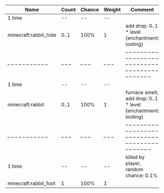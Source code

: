 | Name                  | Count | Chance | Weight | Comment                                                                               |
| --------------------- | ----- | ------ | ------ | ------------------------------------------------------------------------------------- |
| 1 time                |    -- |     -- |     -- |                                                                                       |
| minecraft:rabbit_hide |  0..1 |   100% |      1 | add drop: 0..1 * level {enchantment: looting}                                         |
| – – – – – – – – – – – | – – – | – – –  | – – –  | – – – – – – – – – – – – – – – – – – – – – – – – – – – – – – – – – – – – – – – – – – – |
| 1 time                |    -- |     -- |     -- |                                                                                       |
| minecraft:rabbit      |  0..1 |   100% |      1 | furnace smelt, add drop: 0..1 * level {enchantment: looting}                          |
| – – – – – – – – – – – | – – – | – – –  | – – –  | – – – – – – – – – – – – – – – – – – – – – – – – – – – – – – – – – – – – – – – – – – – |
| 1 time                |    -- |     -- |     -- | killed by player, random chance: 0.1%|{enchantment: looting}: 0.13% + 0.03%*(level-1) |
| minecraft:rabbit_foot |     1 |   100% |      1 |                                                                                       |